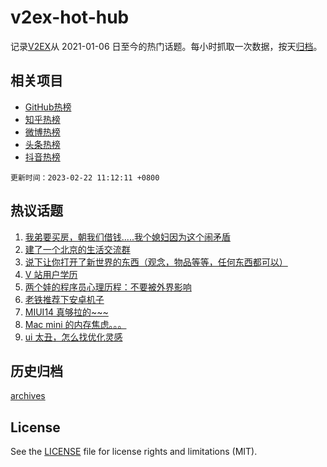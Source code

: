 # v2ex-hot-hub

 记录[V2EX](https://www.v2ex.com/)从 2021-01-06 日至今的热门话题。每小时抓取一次数据，按天[归档](archives)。
 
 ## 相关项目

- [GitHub热榜](https://github.com/lonnyzhang423/github-hot-hub)
- [知乎热榜](https://github.com/lonnyzhang423/zhihu-hot-hub)
- [微博热榜](https://github.com/lonnyzhang423/weibo-hot-hub)
- [头条热榜](https://github.com/lonnyzhang423/toutiao-hot-hub)
- [抖音热榜](https://github.com/lonnyzhang423/douyin-hot-hub)


 `更新时间：2023-02-22 11:12:11 +0800`

## 热议话题

1. [我弟要买房，朝我们借钱.....我个媳妇因为这个闹矛盾](https://www.v2ex.com/t/917858)
1. [建了一个北京的生活交流群](https://www.v2ex.com/t/917878)
1. [说下让你打开了新世界的东西（观念，物品等等，任何东西都可以）](https://www.v2ex.com/t/917918)
1. [V 站用户学历](https://www.v2ex.com/t/918127)
1. [两个娃的程序员心理历程：不要被外界影响](https://www.v2ex.com/t/917906)
1. [老铁推荐下安卓机子](https://www.v2ex.com/t/917908)
1. [MIUI14 真够拉的~~~](https://www.v2ex.com/t/918132)
1. [Mac mini 的内存焦虑。。。](https://www.v2ex.com/t/918062)
1. [ui 太丑，怎么找优化灵感](https://www.v2ex.com/t/917869)

## 历史归档

[archives](archives)

## License

See the [LICENSE](LICENSE) file for license rights and limitations (MIT).
